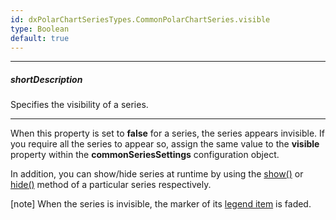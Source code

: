 ```yaml
---
id: dxPolarChartSeriesTypes.CommonPolarChartSeries.visible
type: Boolean
default: true
---
```

---
##### shortDescription
Specifies the visibility of a series.

---
When this property is set to **false** for a series, the series appears invisible. If you require all the series to appear so, assign the same value to the **visible** property within the **commonSeriesSettings** configuration object.

In addition, you can show/hide series at runtime by using the [show()](/api-reference/20%20Data%20Visualization%20Widgets/BaseChart/7%20Chart%20Elements/Series/3%20Methods/show().md '/Documentation/ApiReference/UI_Components/dxPolarChart/Chart_Elements/Series/Methods/#show') or [hide()](/api-reference/20%20Data%20Visualization%20Widgets/BaseChart/7%20Chart%20Elements/Series/3%20Methods/hide().md '/Documentation/ApiReference/UI_Components/dxPolarChart/Chart_Elements/Series/Methods/#hide') method of a particular series respectively.

[note] When the series is invisible, the marker of its [legend item](/concepts/05%20Widgets/PolarChart/10%20Visual%20Elements/120%20Legend.md '/Documentation/Guide/UI_Components/PolarChart/Visual_Elements/#Legend') is faded.